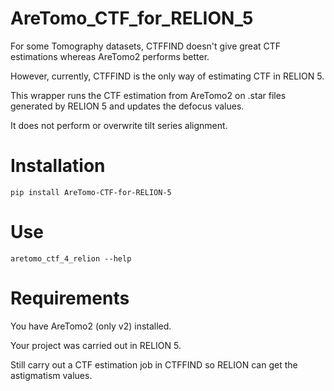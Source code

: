 # AreTomo_CTF_for_RELION_5

For some Tomography datasets, CTFFIND doesn't give great CTF estimations whereas AreTomo2 performs better. 

However, currently, CTFFIND is the only way of estimating CTF in RELION 5. 

This wrapper runs the CTF estimation from AreTomo2 on .star files generated by RELION 5 and updates the defocus values. 

It does not perform or overwrite tilt series alignment.

# Installation

`pip install AreTomo-CTF-for-RELION-5`

# Use

`aretomo_ctf_4_relion --help`

# Requirements

You have AreTomo2 (only v2) installed. 

Your project was carried out in RELION 5.

Still carry out a CTF estimation job in CTFFIND so RELION can get the astigmatism values.

